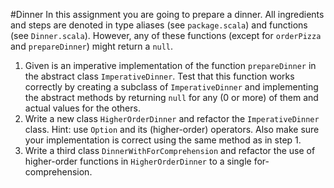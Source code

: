 #Dinner
In this assignment you are going to prepare a dinner. All ingredients and steps are denoted in type aliases (see `package.scala`) and functions (see `Dinner.scala`). However, any of these functions (except for `orderPizza` and `prepareDinner`) might return a `null`.
1. Given is an imperative implementation of the function `prepareDinner` in the abstract class `ImperativeDinner`. Test that this function works correctly by creating a subclass of `ImperativeDinner` and implementing the abstract methods by returning `null` for any (0 or more) of them and actual values for the others.
2. Write a new class `HigherOrderDinner` and refactor the `ImperativeDinner` class. Hint: use `Option` and its (higher-order) operators. Also make sure your implementation is correct using the same method as in step 1.
3. Write a third class `DinnerWithForComprehension` and refactor the use of higher-order functions in `HigherOrderDinner` to a single for-comprehension.
